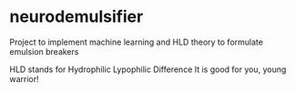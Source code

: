 # neurodemulsifier
Project to implement machine learning and HLD theory to formulate emulsion breakers

HLD stands for Hydrophilic Lypophilic Difference
It is good for you, young warrior!
